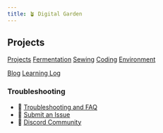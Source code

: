```yaml
---
title: 🪴 Digital Garden
---
```

## Projects
[Projects](content/projects)
[Fermentation](projects/fermentation)
[Sewing](projects/sewing)
[Coding](projects/coding)
[Environment](projects/environment)


[Blog](content/blog)
[Learning Log](blog/learning_log)


### Troubleshooting
- 🚧 [Troubleshooting and FAQ](notes/troubleshooting.md)
- 🐛 [Submit an Issue](https://github.com/jackyzha0/quartz/issues)
- 👀 [Discord Community](https://discord.gg/cRFFHYye7t)

